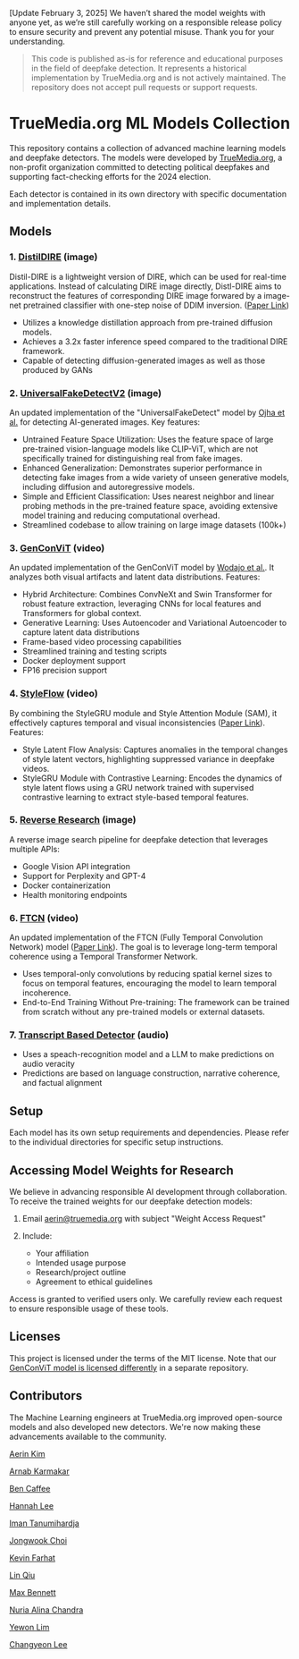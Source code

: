 [Update February 3, 2025] We haven’t shared the model weights with anyone yet, as we’re still carefully working on a responsible release policy to ensure security and prevent any potential misuse. Thank you for your understanding.

> This code is published as-is for reference and educational purposes in the field of deepfake detection. It represents a historical implementation by TrueMedia.org and is not actively maintained. The repository does not accept pull requests or support requests. 

# TrueMedia.org ML Models Collection

This repository contains a collection of advanced machine learning models and deepfake detectors. The models were developed by [TrueMedia.org](https://www.truemedia.org/), a non-profit organization committed to detecting political deepfakes and supporting fact-checking efforts for the 2024 election.

Each detector is contained in its own directory with specific documentation and implementation details.

## Models

### 1. [DistilDIRE](/DistilDIRE) (image)

Distil-DIRE is a lightweight version of DIRE, which can be used for real-time applications. Instead of calculating DIRE image directly, Distl-DIRE aims to reconstruct the features of corresponding DIRE image forwared by a image-net pretrained classifier with one-step noise of DDIM inversion. ([Paper Link](https://arxiv.org/abs/2406.00856))

- Utilizes a knowledge distillation approach from pre-trained diffusion models.
- Achieves a 3.2x faster inference speed compared to the traditional DIRE framework.
- Capable of detecting diffusion-generated images as well as those produced by GANs
 
### 2. [UniversalFakeDetectV2](/UniversalFakeDetectV2) (image)

An updated implementation of the "UniversalFakeDetect" model by [Ojha et al.](https://arxiv.org/abs/2302.10174) for detecting AI-generated images. Key features:

- Untrained Feature Space Utilization: Uses the feature space of large pre-trained vision-language models like CLIP-ViT, which are not specifically trained for distinguishing real from fake images.
- Enhanced Generalization: Demonstrates superior performance in detecting fake images from a wide variety of unseen generative models, including diffusion and autoregressive models.
- Simple and Efficient Classification: Uses nearest neighbor and linear probing methods in the pre-trained feature space, avoiding extensive model training and reducing computational overhead.
- Streamlined codebase to allow training on large image datasets (100k+)

### 3. [GenConViT](https://github.com/truemediaorg/GenConViT) (video)

An updated implementation of the GenConViT model by [Wodajo et al.](https://arxiv.org/abs/2307.07036). It analyzes both visual artifacts and latent data distributions. Features:

- Hybrid Architecture: Combines ConvNeXt and Swin Transformer for robust feature extraction, leveraging CNNs for local features and Transformers for global context.
- Generative Learning: Uses Autoencoder and Variational Autoencoder to capture latent data distributions
- Frame-based video processing capabilities
- Streamlined training and testing scripts
- Docker deployment support
- FP16 precision support

### 4. [StyleFlow](/StyleFlow) (video)

By combining the StyleGRU module and Style Attention Module (SAM), it effectively captures temporal and visual inconsistencies ([Paper Link](https://openaccess.thecvf.com/content/CVPR2024/papers/Choi_Exploiting_Style_Latent_Flows_for_Generalizing_Deepfake_Video_Detection_CVPR_2024_paper.pdf)). Features:

- Style Latent Flow Analysis: Captures anomalies in the temporal changes of style latent vectors, highlighting suppressed variance in deepfake videos.
- StyleGRU Module with Contrastive Learning: Encodes the dynamics of style latent flows using a GRU network trained with supervised contrastive learning to extract  style-based temporal features.

### 5. [Reverse Research](/reverse-search) (image)

A reverse image search pipeline for deepfake detection that leverages multiple APIs:

- Google Vision API integration
- Support for Perplexity and GPT-4
- Docker containerization
- Health monitoring endpoints

### 6. [FTCN](/FTCN) (video)

An updated implementation of the FTCN (Fully Temporal Convolution Network) model ([Paper Link](https://arxiv.org/abs/2108.06693)). The goal is to leverage long-term temporal coherence using a Temporal Transformer Network.

- Uses temporal-only convolutions by reducing spatial kernel sizes to focus on temporal features, encouraging the model to learn temporal incoherence.
- End-to-End Training Without Pre-training: The framework can be trained from scratch without any pre-trained models or external datasets.

### 7. [Transcript Based Detector](/transcript) (audio)

- Uses a speach-recognition model and a LLM to make predictions on audio veracity
- Predictions are based on language construction, narrative coherence, and factual alignment

## Setup

Each model has its own setup requirements and dependencies. Please refer to the individual directories for specific setup instructions.

## Accessing Model Weights for Research

We believe in advancing responsible AI development through collaboration. To receive the trained weights for our deepfake detection models:

1. Email aerin@truemedia.org with subject "Weight Access Request"

2. Include:

   - Your affiliation
   - Intended usage purpose
   - Research/project outline
   - Agreement to ethical guidelines

Access is granted to verified users only. We carefully review each request to ensure responsible usage of these tools.

## Licenses

This project is licensed under the terms of the MIT license. Note that our [GenConViT model is licensed differently](https://github.com/truemediaorg/GenConViT) in a separate repository.

## Contributors

The Machine Learning engineers at TrueMedia.org improved open-source models and also developed new detectors. We're now making these advancements available to the community.

[Aerin Kim](https://github.com/aerinkim)

[Arnab Karmakar](https://github.com/arnabkuw)

[Ben Caffee](https://github.com/bcaffee)

[Hannah Lee](https://github.com/hannahyklee)

[Iman Tanumihardja](https://github.com/ImanTanumihardja)

[Jongwook Choi](https://github.com/jongwook-Choi)

[Kevin Farhat](https://github.com/kevin-farhat)

[Lin Qiu](https://github.com/linqiu0-0)

[Max Bennett](https://github.com/maxmiles)

[Nuria Alina Chandra](https://github.com/nuriachandra)

[Yewon Lim](https://github.com/yevvonlim)

[Changyeon Lee](https://github.com/changyeon2)
